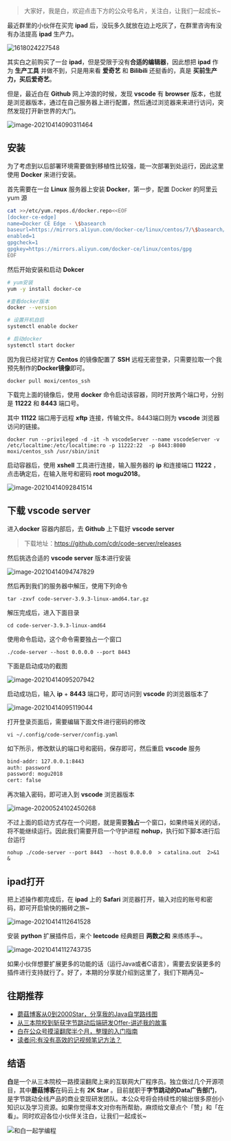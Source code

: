 > 大家好，我是白，欢迎点击下方的公众号名片，关注白，让我们一起成长~

最近群里的小伙伴在买完 **ipad** 后，没玩多久就放在边上吃灰了，在群里咨询有没有办法提高 **ipad** 生产力。

![1618024227548](images/1618361129142.jpg)

其实白之前购买了一台 **ipad**，但是受限于没有**合适的编辑器**，因此想把 **ipad** 作为 **生产工具** 并做不到，只是用来看 **爱奇艺** 和 **Bilibili** 还挺香的，真是 **买前生产力，买后爱奇艺**。

但是，最近白在 **Github** 网上冲浪的时候，发现 **vscode** 有 **browser** 版本，也就是浏览器版本，通过在自己服务器上进行配置，然后通过浏览器来来进行访问，突然发现打开新世界的大门。

![image-20210414090311464](images/image-20210414090311464.png)

## 安装

为了考虑到以后部署环境需要做到移植性比较强，能一次部署到处运行，因此这里使用 **Docker** 来进行安装。

首先需要在一台 **Linux** 服务器上安装 **Docker**，第一步，配置 Docker 的阿里云 yum 源

```bash
cat >>/etc/yum.repos.d/docker.repo<<EOF
[docker-ce-edge]
name=Docker CE Edge - \$basearch
baseurl=https://mirrors.aliyun.com/docker-ce/linux/centos/7/\$basearch/edge
enabled=1
gpgcheck=1
gpgkey=https://mirrors.aliyun.com/docker-ce/linux/centos/gpg
EOF
```

然后开始安装和启动 **Dokcer**

```bash
# yum安装
yum -y install docker-ce

#查看docker版本
docker --version  

# 设置开机自启
systemctl enable docker

# 启动docker
systemctl start docker
```

因为我已经对官方 **Centos** 的镜像配置了 **SSH** 远程无密登录，只需要拉取一个我预先制作的**Docker镜像**即可。

```shell
docker pull moxi/centos_ssh
```

下载完上面的镜像后，使用 **docker** 命令启动该容器，同时开放两个端口号，分别是 **11222** 和 **8443** 端口号。

其中 **11122** 端口用于远程 **xftp** 连接，传输文件。8443端口则为 **vscode** 浏览器访问的链接。

```
docker run --privileged -d -it -h vscodeServer --name vscodeServer -v /etc/localtime:/etc/localtime:ro -p 11222:22  -p 8443:8080  moxi/centos_ssh /usr/sbin/init
```

启动容器后，使用 **xshell** 工具进行连接，输入服务器的 **ip** 和连接端口 **11222** ，点击确定后，在输入账号和密码 **root**  **mogu2018**。

![image-20210414092841514](images/image-20210414092841514.png)

## 下载 vscode server

进入**docker** 容器内部后，去 **Github** 上下载好 **vscode server**

> 下载地址：https://github.com/cdr/code-server/releases

然后挑选合适的 **vscode server** 版本进行安装

![image-20210414094747829](images/image-20210414094747829.png)

然后再到我们的服务器中解压，使用下列命令

```
tar -zxvf code-server-3.9.3-linux-amd64.tar.gz
```

解压完成后，进入下面目录

```
cd code-server-3.9.3-linux-amd64
```

使用命令启动，这个命令需要独占一个窗口

```
./code-server --host 0.0.0.0 --port 8443
```

下面是启动成功的截图

![image-20210414095207942](images/image-20210414095207942.png)

启动成功后，输入 **ip** + **8443** 端口号，即可访问到 **vscode** 的浏览器版本了

![image-20210414095119044](images/image-20210414095119044.png)

打开登录页面后，需要编辑下面文件进行密码的修改

```
vi ~/.config/code-server/config.yaml
```

如下所示，修改默认的端口号和密码，保存即可，然后重启 **vscode** 服务

```bash
bind-addr: 127.0.0.1:8443
auth: password
password: mogu2018
cert: false
```

再次输入密码，即可进入到 **vscode** 浏览器版本

![image-20200524102450268](images/image-20200524102450268.png)

不过上面的启动方式存在一个问题，就是需要**独占**一个窗口，如果终端关闭的话，将不能继续运行。因此我们需要开启一个守护进程 **nohup**，执行如下脚本进行后台运行

```
nohup ./code-server --port 8443  --host 0.0.0.0  > catalina.out  2>&1 &
```

## ipad打开

把上述操作都完成后，在 **ipad** 上的 **Safari** 浏览器打开，输入对应的账号和密码，即可开启愉快的搬砖之旅~

![image-20210414112641528](images/image-20210414112641528.png)

安装 **python** 扩展插件后，来个 **leetcode** 经典题目 **两数之和** 来练练手~。

![image-20210414112743735](images/image-20210414112743735.png)

如果小伙伴想要扩展更多的功能的话（运行Java或者C语言），需要去安装更多的插件进行支持就行了。好了，本期的分享就介绍到这里了，我们下期再见~

## 往期推荐

- [蘑菇博客从0到2000Star，分享我的Java自学路线图](https://mp.weixin.qq.com/s/3u6OOYkpj4_ecMzfMqKJRw)
- [从三本院校到斩获字节跳动后端研发Offer-讲述我的故事](https://mp.weixin.qq.com/s/c4rR_aWpmNNFGn-mZBLWYg)
- [白在公众号摸滚翻爬半个月，整理的入门指南](https://mp.weixin.qq.com/s/Jj1i-mD9Tw0vUEFXi5y54g)
- [读者问:有没有高效的记视频笔记方法？](https://mp.weixin.qq.com/s/QcQnV1yretxmDQr4ELW7_g)

## 结语

**白**是一个从三本院校一路摸滚翻爬上来的互联网大厂程序员。独立做过几个开源项目，其中**蘑菇博客**在码云上有 **2K Star** 。目前就职于**字节跳动的Data广告部门**，是字节跳动全线产品的商业变现研发团队。本公众号将会持续性的输出很多原创小知识以及学习资源。如果你觉得本文对你有所帮助，麻烦给文章点个「赞」和「在看」。同时欢迎各位小伙伴关注白，让我们一起成长~

![和白一起学编程](images/image-20210122092846701.png)